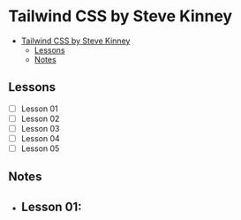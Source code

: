 # Tailwind CSS by Steve Kinney

- [Tailwind CSS by Steve Kinney](#tailwind-css-by-steve-kinney)
  - [Lessons](#lessons)
  - [Notes](#notes)

## Lessons
- [ ] Lesson 01
- [ ] Lesson 02
- [ ] Lesson 03
- [ ] Lesson 04
- [ ] Lesson 05

## Notes

- Lesson 01:
  - 
